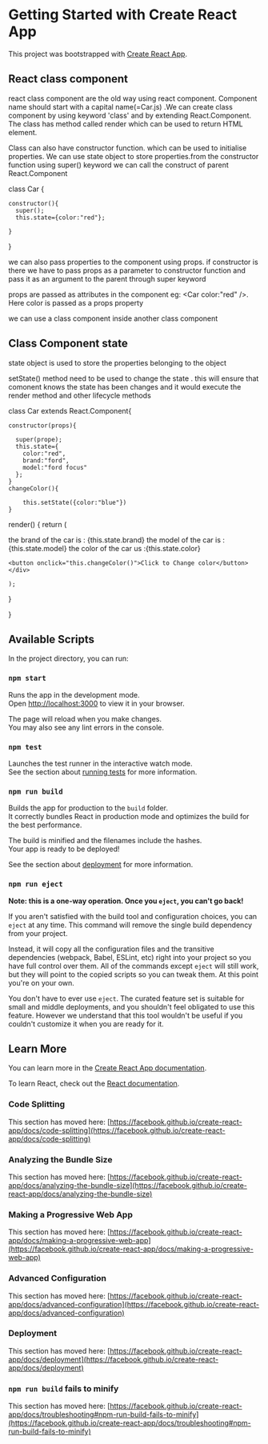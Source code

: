 # Getting Started with Create React App

This project was bootstrapped with [Create React App](https://github.com/facebook/create-react-app).

## React class component

 react class component are the old way using react component. Component name should start with a capital name(=Car.js) .We can create class
 component by using keyword 'class' and by extending React.Component. The class
 has method called render which can be used to return HTML  element.

 Class can also have constructor function. which can be used to initialise
 properties. We can use state object to store properties.from the constructor 
 function using super() keyword we can call  the construct of parent React.Component

 class Car {

    constructor(){
      super();
      this.state={color:"red"};

    }


 } 

 we can also pass properties to the component using props. if constructor is there we have 
 to pass props as a parameter to constructor function and pass it as an argument to 
 the parent through super keyword

props are passed as attributes in the component eg: <Car color:"red" />. Here color is passed as a props property

 we can use a class component inside another class component
 
 ## Class Component state
 state object is used to store the properties belonging to the object

 setState() method need to be used to change the state . this will ensure that comonent knows the 
 state has been changes and it would execute the 
 render method and other lifecycle methods

 class Car extends React.Component{

    constructor(props){

      super(prope);
      this.state={
        color:"red",
        brand:"ford",
        model:"ford focus"
      };
    }
    changeColor(){

        this.setState({color:"blue"})
    }

   render()
   {
    return (
    <div>
     <p> the brand of the car is :  {this.state.brand}
        the model of the car is : {this.state.model}
        the color of the car us :{this.state.color}
     </p>
    
    <button onclick="this.changeColor()">Click to Change color</button>
    </div>

    );

   }

 }
 



## Available Scripts

In the project directory, you can run:

### `npm start`

Runs the app in the development mode.\
Open [http://localhost:3000](http://localhost:3000) to view it in your browser.

The page will reload when you make changes.\
You may also see any lint errors in the console.

### `npm test`

Launches the test runner in the interactive watch mode.\
See the section about [running tests](https://facebook.github.io/create-react-app/docs/running-tests) for more information.

### `npm run build`

Builds the app for production to the `build` folder.\
It correctly bundles React in production mode and optimizes the build for the best performance.

The build is minified and the filenames include the hashes.\
Your app is ready to be deployed!

See the section about [deployment](https://facebook.github.io/create-react-app/docs/deployment) for more information.

### `npm run eject`

**Note: this is a one-way operation. Once you `eject`, you can't go back!**

If you aren't satisfied with the build tool and configuration choices, you can `eject` at any time. This command will remove the single build dependency from your project.

Instead, it will copy all the configuration files and the transitive dependencies (webpack, Babel, ESLint, etc) right into your project so you have full control over them. All of the commands except `eject` will still work, but they will point to the copied scripts so you can tweak them. At this point you're on your own.

You don't have to ever use `eject`. The curated feature set is suitable for small and middle deployments, and you shouldn't feel obligated to use this feature. However we understand that this tool wouldn't be useful if you couldn't customize it when you are ready for it.

## Learn More

You can learn more in the [Create React App documentation](https://facebook.github.io/create-react-app/docs/getting-started).

To learn React, check out the [React documentation](https://reactjs.org/).

### Code Splitting

This section has moved here: [https://facebook.github.io/create-react-app/docs/code-splitting](https://facebook.github.io/create-react-app/docs/code-splitting)

### Analyzing the Bundle Size

This section has moved here: [https://facebook.github.io/create-react-app/docs/analyzing-the-bundle-size](https://facebook.github.io/create-react-app/docs/analyzing-the-bundle-size)

### Making a Progressive Web App

This section has moved here: [https://facebook.github.io/create-react-app/docs/making-a-progressive-web-app](https://facebook.github.io/create-react-app/docs/making-a-progressive-web-app)

### Advanced Configuration

This section has moved here: [https://facebook.github.io/create-react-app/docs/advanced-configuration](https://facebook.github.io/create-react-app/docs/advanced-configuration)

### Deployment

This section has moved here: [https://facebook.github.io/create-react-app/docs/deployment](https://facebook.github.io/create-react-app/docs/deployment)

### `npm run build` fails to minify

This section has moved here: [https://facebook.github.io/create-react-app/docs/troubleshooting#npm-run-build-fails-to-minify](https://facebook.github.io/create-react-app/docs/troubleshooting#npm-run-build-fails-to-minify)
